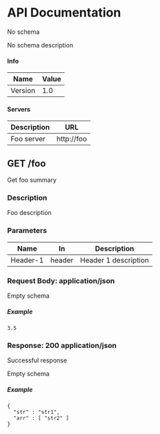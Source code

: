 # API Documentation

No schema

No schema description

#### Info

| Name | Value |
| ---- | ----- |
| Version | 1.0 |


#### Servers

| Description | URL |
| ----------- | --- |
| Foo server | http://foo |


GET /foo
--------

Get foo summary

### Description

Foo description

### Parameters

| Name   | In  | Description |
| ------ | --- | ----------- |
| Header-1 | header | Header 1 description |

### Request Body: application/json

Empty schema

##### Example

```
3.5
```

### Response: 200 application/json

Successful response

Empty schema

##### Example

```
{
  "str" : "str1",
  "arr" : [ "str2" ]
}
```
